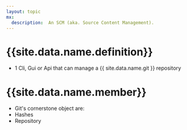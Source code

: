 ```yaml
---
layout: topic
mx:
  description:  An SCM (aka. Source Content Management).
---
```





# {{site.data.name.definition}}
- 1 Cli, Gui or Api that can manage a {{ site.data.name.git }} repository
 
# {{site.data.name.member}}
- Git's cornerstone object are:
 - Hashes
 - Repository



